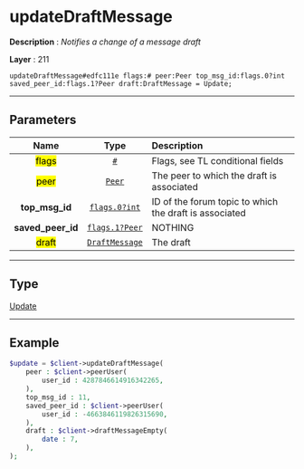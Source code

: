 # updateDraftMessage

**Description** : *Notifies a change of a message draft*

**Layer** : 211

```tl
updateDraftMessage#edfc111e flags:# peer:Peer top_msg_id:flags.0?int saved_peer_id:flags.1?Peer draft:DraftMessage = Update;
```

---

## Parameters

| Name | Type | Description |
| :---: | :---: | :--- |
| <mark>flags</mark> | [`#`](type/#) | Flags, see TL conditional fields |
| <mark>peer</mark> | [`Peer`](type/Peer) | The peer to which the draft is associated |
| **top_msg_id** | [`flags.0?int`](type/int) | ID of the forum topic to which the draft is associated |
| **saved_peer_id** | [`flags.1?Peer`](type/Peer) | NOTHING |
| <mark>draft</mark> | [`DraftMessage`](type/DraftMessage) | The draft |

---

## Type

[Update](type/Update)

---

## Example

```php
$update = $client->updateDraftMessage(
	peer : $client->peerUser(
		user_id : 4287846614916342265,
	),
	top_msg_id : 11,
	saved_peer_id : $client->peerUser(
		user_id : -4663846119826315690,
	),
	draft : $client->draftMessageEmpty(
		date : 7,
	),
);
```
